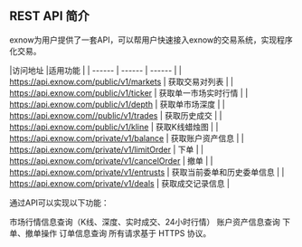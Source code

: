 ## REST API 简介
exnow为用户提供了一套API，可以帮用户快速接入exnow的交易系统，实现程序化交易。

|访问地址	|适用功能	|
| ------ | ------ | ------ |
| https://api.exnow.com/public/v1/markets | 获取交易对列表 |
| https://api.exnow.com/public/v1/ticker  | 获取单一市场实时行情 |
| https://api.exnow.com/public/v1/depth | 获取单市场深度  |
| https://api.exnow.com//public/v1/trades  | 获取历史成交 |
| https://api.exnow.com/public/v1/kline  | 获取K线蜡烛图 |
| https://api.exnow.com/private/v1/balance | 获取账户资产信息 |
| https://api.exnow.com/private/v1/limitOrder | 下单 |
| https://api.exnow.com/private/v1/cancelOrder | 撤单 |
| https://api.exnow.com/private/v1/entrusts | 获取当前委单和历史委单信息 |
| https://api.exnow.com/private/v1/deals | 获取成交记录信息 |



通过API可以实现以下功能：

市场行情信息查询（K线、深度、实时成交、24小时行情）
账户资产信息查询
下单、撤单操作
订单信息查询 所有请求基于 HTTPS 协议。
